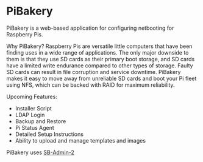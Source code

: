# PiBakery

PiBakery is a web-based application for configuring netbooting for Raspberry Pis.

Why PiBakery?
Raspberry Pis are versatile little computers that have been finding uses in a wide range of applications.  The only major downside to them is that they use SD cards as their primary boot storage, and SD cards have a limited write endurance compared to other types of storage.  Faulty SD cards can result in file corruption and service downtime.  PiBakery makes it easy to move away from unreliable SD cards and boot your Pi fleet using NFS, which can be backed with RAID for maximum reliability.

Upcoming Features:
* Installer Script
* LDAP Login
* Backup and Restore
* Pi Status Agent
* Detailed Setup Instructions
* Ability to upload and manage templates and images

PiBakery uses [SB-Admin-2](https://startbootstrap.com/theme/sb-admin-2)
